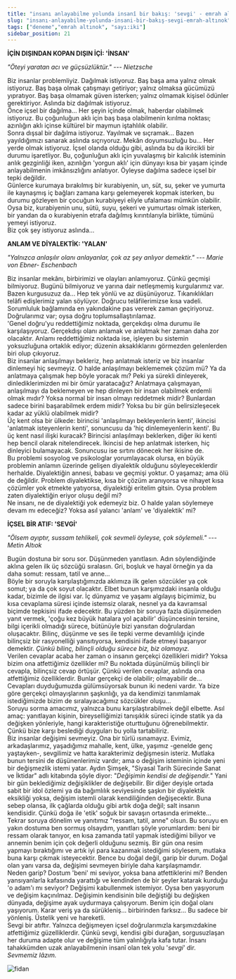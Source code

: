 ```yaml
---
title: "insanı anlayabilme yolunda insanî bir bakış: 'sevgi' - emrah altınok"
slug: "insanı-anlayabilme-yolunda-insani-bir-bakış-sevgi-emrah-altınok"
tags: ["deneme","emrah altınok", "sayı:iki"]
sidebar_position: 21
---
```


**İÇİN DIŞINDAN KOPAN DIŞIN İÇİ: 'İNSAN'**

*"Öteyi yaratan acı ve güçsüzlüktür." --- Nietzsche*

Biz insanlar problemliyiz. Dağılmak istiyoruz. Baş başa ama yalnız olmak
istiyoruz. Baş başa olmak çatışmayı getiriyor; yalnız olmaksa gücümüzü
yıpratıyor. Baş başa olmamak güven isterken; yalnız olmamak kişisel
ödünler gerektiriyor. Aslında biz dağılmak istiyoruz.  
Önce içsel bir dağılma... Her şeyin içinde olmak, haberdar olabilmek
istiyoruz. Bu çoğunluğun aklı için baş başa olabilmenin kırılma noktası;
azınlığın aklı içinse kültürel bir maymun iştahlılık olabilir.  
Sonra dışsal bir dağılma istiyoruz. Yayılmak ve sıçramak... Bazen
yayıldığımızı sanarak aslında sıçrıyoruz. Mekân doyumsuzluğu bu... Her
yerde olmak istiyoruz. İçsel olanda olduğu gibi, aslında bu da ikircikli
bir durumu işaretliyor. Bu, çoğunluğun aklı için yuvalaşmış bir
kalıcılık isteminin anlık gezginliği iken, azınlığın 'yorgun aklı' için
dünyayı kısa bir yaşam içinde anlayabilmenin imkânsızlığını anlatıyor.
Öyleyse dağılma sadece içsel bir tepki değildir.  
Günlerce kurumaya bırakılmış bir kurabiyenin, un, süt, su, şeker ve
yumurta ile kaynaşmış iç bağları zamana karşı gelemeyerek kopmak
isterken, bu durumu gözleyen bir çocuğun kurabiyeyi eliyle ufalaması
mümkün olabilir. Oysa biz, kurabiyenin unu, sütü, suyu, şekeri ve
yumurtası olmak isterken, bir yandan da o kurabiyenin etrafa dağılmış
kırıntılarıyla birlikte, tümünü yemeyi istiyoruz.  
Biz çok şey istiyoruz aslında...

**ANLAM VE DİYALEKTİK: 'YALAN'**

*"Yalnızca anlaşılır olanı anlayanlar, çok az şey anlıyor demektir." ---
Marie von Ebner- Eschenbach*

Biz insanlar mekânı, birbirimizi ve olayları anlamıyoruz. Çünkü geçmişi
bilmiyoruz. Bugünü bilmiyoruz ve yarına dair netleşmemiş kurgularımız
var. Bazen kurgusuzuz da... Hep tek yönlü ve az düşünüyoruz.
Tıkanıklıkları telâfi edişlerimiz yalan söylüyor. Doğrucu
telâfilerimizse kısa vadeli. Sorumluluk bağlamında en yakındakine pas
vererek zaman geçiriyoruz. Doğrularımız var; oysa doğru
toplumsallaştırılamaz.  
'Genel doğru'yu reddettiğimiz noktada, gerçekdışı olma durumu ile
karşılaşıyoruz. Gerçekdışı olanı anlamak ve anlatmak her zaman daha zor
olacaktır. Anlamı reddettiğimiz noktada ise, işleyen bu sistemin
yoksuzluğuna ortaklık ediyor; düzenin aksaklıklarını görmezden
gelenlerden biri olup çıkıyoruz.  
Biz insanlar anlaşılmayı bekleriz, hep anlatmak isteriz ve biz insanlar
dinlemeyi hiç sevmeyiz. O halde anlaşılmayı beklememek çözüm mü? Ya da
anlatmaya çalışmak hep böyle yoracak mı? Peki ya sürekli dinleyerek,
dinlediklerimizden mi bir ömür yaratacağız? Anlatmaya çalışmayan,
anlaşılmayı da beklemeyen ve hep dinleyen bir insan olabilmek erdemli
olmak mıdır? Yoksa normal bir insan olmayı reddetmek midir? Bunlardan
sadece birini başarabilmek erdem midir? Yoksa bu bir gün belirsizleşecek
kadar az yüklü olabilmek midir?  
Üç kent olsa bir ülkede: birincisi 'anlaşılmayı bekleyenlerin kenti',
ikincisi 'anlatmak isteyenlerin kenti', sonuncusu da 'hiç
dinlemeyenlerin kenti'. Bu üç kent nasıl ilişki kuracak? Birincisi
anlaşılmayı beklerken, diğer iki kenti hep bencil olarak nitelendirecek.
İkincisi de hep anlatmak isterken, hiç dinleyici bulamayacak. Sonuncusu
ise sırtını dönecek her ikisine de.  
Bu problemi sosyolog ve psikologlar yorumlayacak olursa, en büyük
problemin anlamın üzerinde gelişen diyalektik olduğunu söyleyeceklerdir
herhalde. Diyalektiğin annesi, babası ve geçmişi yoktur. O yaşamaz; ama
ölü de değildir. Problem diyalektikse, kısa bir çözüm aranıyorsa ve
nihayet kısa çözümler yok etmekte yatıyorsa, diyalektiği eritelim
gitsin. Oysa problem zaten diyalektiğin eriyor oluşu değil mi?  
Ne insanı, ne de diyalektiği yok edemeyiz biz. O halde yalan söylemeye
devam mı edeceğiz? Yoksa asıl yalancı 'anlam' ve 'diyalektik' mi?

**İÇSEL BİR ATIF: 'SEVGİ'**

*"Ölsem ayıptır, sussam tehlikeli, çok sevmeli öyleyse, çok söylemeli."
--- Metin Altıok*

Bugün dostuna bir soru sor. Düşünmeden yanıtlasın. Adın söylendiğinde
aklına gelen ilk üç sözcüğü sıralasın. Gri, boşluk ve hayal örneğin ya
da daha somut: ressam, tatil ve anne...  
Böyle bir soruyla karşılaştığımızda aklımıza ilk gelen sözcükler ya çok
somut; ya da çok soyut olacaktır. Elbet bunun karşımızdaki insanla
olduğu kadar, bizimle de ilgisi var. İç dünyamız ve yaşamı algılayış
biçimimiz, bu kısa cevaplama süresi içinde istemsiz olarak, nesnel ya da
kavramsal biçimde tepkisini ifade edecektir. Bu yüzden bir soruya fazla
düşünmeden yanıt vermek, 'çoğu kez büyük hatalara yol açabilir'
düşüncesinin tersine, bilgi içerikli olmadığı sürece, bütünüyle bizi
yansıtan doğrulardan oluşacaktır. Bilinç, düşünme ve ses ile tepki verme
devamlılığı içinde bilinçsiz bir rasyonelliği yansıtıyorsa, kendisini
ifade etmeyi başarıyor demektir. *Çünkü bilinç, bilinçli olduğu sürece
biz, biz olamayız.*  
Verilen cevaplar acaba her zaman o insanın gerçekçi özellikleri midir?
Yoksa bizim ona atfettiğimiz özellikler mi? Bu noktada düşünülmüş
bilinçli bir cevapla, bilinçsiz cevap örtüşür. Çünkü verilen cevaplar,
aslında ona atfettiğimiz özelliklerdir. Bunlar gerçekçi de olabilir;
olmayabilir de... Cevapları duyduğumuzda gülümsüyorsak bunun iki nedeni
vardır. Ya bize göre gerçekçi olmayışlarının şaşkınlığı, ya da kendimizi
tanımlamak istediğimizde bizim de sıralayacağımız sözcükler oluşu...  
Soruyu sorma amacımız, yalnızca bunu karşılaştırabilmek değil elbette.
Asıl amaç: yanıtlayan kişinin, bireyselliğimizi tanışıklık süreci içinde
statik ya da değişken yönleriyle, hangi karakteristiğe oturttuğunu
öğrenebilmektir. Çünkü bize karşı beslediği duyguları bu yolla
tartabiliriz.  
Biz insanlar değişimi sevmeyiz. Ona bir türlü ısınamayız. Evimiz,
arkadaşlarımız, yaşadığımız mahalle, kent, ülke, yaşımız -genelde genç
yaştayken-, sevgilimiz ve hatta karakterimiz değişmesin isteriz. Mutlaka
bunun tersini de düşünenlerimiz vardır; ama o değişim isteminin içinde
yeni bir değişmezlik istemi yatar. Aydın Şimşek, "Siyasal Tarih
Sürecinde Sanat ve İktidar" adlı kitabında şöyle diyor: "*Değişimin
kendisi de değişendir.*" Yani bir gün beklediğimiz değişiklikler de
değişebilir. Bir diğer deyişle ortada sabit bir idol özlemi ya da
bağımlılık seviyesinde şaşkın bir diyalektik eksikliği yoksa, değişim
istemli olarak kendiliğinden değişecektir. Buna sebep olansa, ilk
çağlarda olduğu gibi artık doğa değil; salt insanın kendisidir. Çünkü
doğa ile 'etik' soğuk bir savaşın ortasında erimekte...  
Tekrar soruya dönelim ve yanıtımız "ressam, tatil, anne" olsun. Bu
soruyu en yakın dostuma ben sormuş olsaydım, yanıtları şöyle
yorumlardım: beni bir ressam olarak tanıyor, en kısa zamanda tatil
yapmak istediğimi biliyor ve annemin benim için çok değerli olduğunu
sezmiş. Bir gün ona resim yapmayı bıraktığımı ve artık iyi para kazanmak
istediğimi söylesem, mutlaka buna karşı çıkmak isteyecektir. Bence bu
doğal değil, garip bir durum. Doğal olan yanı varsa da, değişimi
sevmeyen biriyle daha karşılaşmamdır.  
Neden garip? Dostum 'beni' mi seviyor, yoksa bana atfettiklerini mi?
Benden yansıyanlarla kafasında yarattığı ve kendinden de bir şeyler
katarak kurduğu 'o adam'ı mı seviyor? Değişimi kabullenmek istemiyor.
Oysa ben yaşıyorum ve değişim kaçınılmaz. Değişimin kendisinin bile
değiştiği bu değişken dünyada, değişime ayak uydurmaya çalışıyorum.
Benim için doğal olanı yaşıyorum. Karar veriş ya da sürükleniş...
birbirinden farksız... Bu sadece bir yönleniş. Üstelik yeni ve
hareketli.  
Sevgi bir atıftır. Yalnızca değişmeyen içsel doğrularımızla
karşımızdakine atfettiğimiz güzelliklerdir. Çünkü sevgi, kendisi gibi
durağan, sorgusuzlaşan her duruma adapte olur ve değişime tüm
yalınlığıyla kafa tutar. İnsanı tahakkümden uzak anlayabilmenin insanî
olan tek yolu '*sevgi*' dir.  
*Sevmemiz lâzım.*

![fidan](/img/ky02_29_zaferyalcinpinar.jpg)
